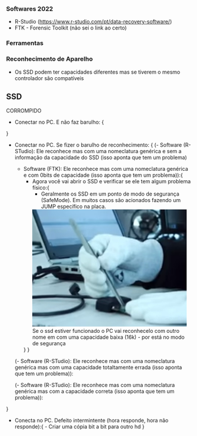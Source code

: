 ### Softwares 2022 
- R-Studio (https://www.r-studio.com/pt/data-recovery-software/)
- FTK - Forensic Toolkit (não sei o link ao certo)

### Ferramentas


### Reconhecimento de Aparelho
- Os SSD podem ter capacidades diferentes mas se tiverem o mesmo controlador são compatíveis


## SSD

CORROMPIDO

- Conectar no PC. E não faz barulho: {

}

- Conectar no PC. Se fizer o barulho de reconhecimento: {
    (- Software (R-STudio): Ele reconhece mas com uma nomeclatura genérica e sem a  informação da capacidade do SSD (isso aponta que tem um problema)
    - Software (FTK):  Ele reconhece mas com uma nomeclatura genérica e com 0bits de capacidade (isso aponta que tem um problema)):{
        - Agora você vai abrir o SSD e verificar se ele tem algum problema físico:{
            - Geralmente os SSD em um ponto de modo de segurança (SafeMode). Em muitos casos são acionados fazendo um JUMP específico na placa.
            <img src="./.assets/curto no ssd para safe mode.jpg">
            Se o ssd estiver funcionado o PC vai reconhecelo com outro nome em com uma capacidade baixa (16k) - por está no modo de segurança
        }
    }
    
    (- Software (R-STudio): Ele reconhece mas com uma nomeclatura genérica mas com uma capacidade totaltamente errada (isso aponta que tem um problema)):
    
    
    (- Software (R-STudio): Ele reconhece mas com uma nomeclatura genérica mas com a capacidade correta (isso aponta que tem um problema)):
    
}

- Conecta no PC. Defeito intermintente (hora responde, hora não responde):{
    	- Criar uma cópia bit a bit para outro hd
}

